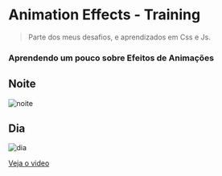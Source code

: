 # Animation Effects - Training 

> Parte dos meus desafios, e aprendizados em Css e Js. 
### Aprendendo um pouco sobre Efeitos de Animações
## Noite
 ![noite](https://user-images.githubusercontent.com/65264902/100952227-e3953780-34ee-11eb-8f20-8708a57b4ef1.png)

## Dia
![dia](https://user-images.githubusercontent.com/65264902/100952259-f7d93480-34ee-11eb-8bcb-671e654f2380.jpg)


[Veja o video](https://www.linkedin.com/feed/update/urn:li:ugcPost:6740076765974196224/)
